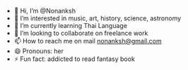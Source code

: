- 👋 Hi, I’m @Nonanksh
- 👀 I’m interested in music, art, history, science, astronomy
- 🌱 I’m currently learning Thai Language
- 💞️ I’m looking to collaborate on freelance work
- 📫 How to reach me on mail nonanksh@gmail.com
- 😄 Pronouns: her
- ⚡ Fun fact: addicted to read fantasy book

<!---
Nonanksh/Nonanksh is a ✨ special ✨ repository because its `README.md` (this file) appears on your GitHub profile.
You can click the Preview link to take a look at your changes.
--->

